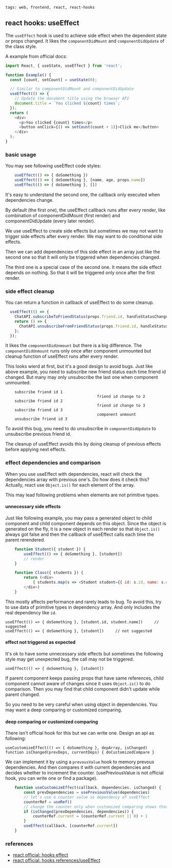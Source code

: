 ```metadata
tags: web, frontend, react, react-hooks
```

## react hooks: useEffect
The `useEffect` hook is used to achieve side effect when the dependent state or props
 changed. It likes the `componentDidMount` and `componentDidUpdate` of the class style.

A example from official docs:

```js
import React, { useState, useEffect } from 'react';

function Example() {
  const [count, setCount] = useState(0);

  // Similar to componentDidMount and componentDidUpdate
  useEffect(() => {
    // Update the document title using the browser API
    document.title = `You clicked ${count} times`;
  });
  return (
    <div>
      <p>You clicked {count} times</p>
      <button onClick={() => setCount(count + 1)}>Click me</button>
    </div>
  );
}
```

### basic usage
You may see following useEffect code styles:

```js
    useEffect(() => { doSomething })
    useEffect(() => { doSomething }, [name, age, props.name])
    useEffect(() => { doSomething }, [])
```

It's easy to understand the second one, the callback only executed when dependencies
 change.

By default (the first one), the useEffect callback runs after every render, like
 combination of componentDidMount (first render) and componentDidUpdate (every later
 render).

We use useEffect to create side effects but sometimes we may not want to trigger side
 effects after every render. We may want to do conditional side effects.

Then we can add dependencies of this side effect in an array just like the second one
 so that it will only be triggered when dependencies changed.

The third one is a special case of the second one. It means the side effect depends
 on nothing. So that it will be triggered only once after the first render.

### side effect cleanup
You can return a function in callback of useEffect to do some cleanup.

```js
  useEffect(() => {
    ChatAPI.subscribeToFriendStatus(props.friend.id, handleStatusChange);
    return () => {
      ChatAPI.unsubscribeFromFriendStatus(props.friend.id, handleStatusChange);
    };
  });
```

It likes the `componentDidUnmount` but there is a big difference. The `componentDidUnmount`
 runs only once after component unmounted but cleanup function of useEffect runs after
 every render.

This looks wierd at first, but it's a good design to avoid bugs. Just like above example,
 you need to subscribe new friend status each time friend id changed. But many may only
 unsubscribe the last one when component unmounted.

```
    subscribe friend id 1
                                        friend id change to 2
    subscribe friend id 2
                                        friend id change to 3
    subscribe friend id 3
                                        component unmount
    unsubscribe friend id 3
```

To avoid this bug, you need to do unsubscribe in `componentDidUpdate` to unsubscribe
 previous friend id.

The cleanup of useEffect avoids this by doing cleanup of previous effects before applying
 next effects.

### effect dependencies and comparison
When you use useEffect with dependencies, react will check the dependencies array with
 previous one's. Do how does it check this? Actually, react use `Object.is()` for each
 element of the array.

This may lead following problems when elements are not primitive types.

#### unnecessary side effects
Just like following example, you may pass a generated object to child component and child
 component depends on this object. Since the object is generated on the fly, it is a new
 object in each render so that `Object.is()` always got false and then the callback of
 useEffect calls each time the parent rerendered.

```js
    function Student({ student }) {
        useEffect(() => { doSomething }, [student])
        // render
    }

    function Class({ students }) {
        return (<div>
            { students.map(s => <Student student={{ id: s.id, name: s.name }} />) }
        </div>)
    }
```

This mostly affects performance and rarely leads to bug. To avoid this, try to use data of
 primitive types in dependency array. And only includes the real dependency like `id`.

    useEffect(() => { doSomething }, [student.id, student.name])     // suggested
    useEffect(() => { doSomething }, [student])     // not suggested

#### effect not triggered as expected
It's ok to have some unnecessary side effects but sometimes the following style may get
 unexpected bug, the call may not be triggered.

    useEffect(() => { doSomething }, [student])

If parent component keeps passing props that have same references, child component cannot
 aware of changes since it uses `Object.is()` to do comparison. Then you may find that
 child component didn't update while parent changed.

So you need to be very careful when using object in dependencies. You may want a deep
 comparing or customized comparing.

#### deep comparing or customized comparing
There isn't official hook for this but we can write one. Design an api as following:

    useCustomizeEffect(() => { doSomething }, depArray, isChanged)
    function isChanged(prevDeps, currentDeps) { doCustomizedCompare }

We can implement it by using a `prevousValue` hook to memory prevous dependencies. And
 then compares it with current dependencies and decides whether to increment the counter.
 (usePreviousValue is not official hook, you can write one or find a package).

```js
    function useCustomizeEffect(callback, dependencies, isChanged) {
        const prevDependencies = usePreviousValue(dependencies)
        // let's use a counter value as dependency of useEffect
        counterRef = useRef()
        // change the counter only when customized comparing shows that something changed
        if (isChanged(prevDependencies, dependencies)) {
            counterRef.current = (counterRef.current || 0) + 1
        }
        useEffect(callback, [counterRef.current])
    }
```


### references
- [react official: hooks effect](https://reactjs.org/docs/hooks-effect.html)
- [react official: hooks references/useEffect](https://reactjs.org/docs/hooks-reference.html#useeffect)


